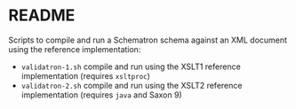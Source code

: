 # README
Scripts to compile and run a Schematron schema against an XML document using the reference implementation:
* `validatron-1.sh` compile and run using the XSLT1 reference implementation (requires `xsltproc`)
* `validatron-2.sh` compile and run using the XSLT2 reference implementation (requires `java` and Saxon 9)
